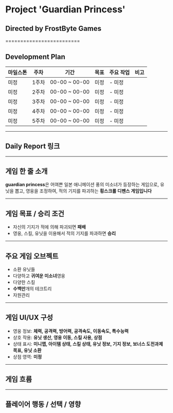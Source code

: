 
# Project 'Guardian Princess' 
## Directed by FrostByte Games

=========================


## Development Plan

| 마일스톤 | 주차 | 기간 | 목표 | 주요 작업 | 비고 |
|----------|------|-------|-------|------------|------|
| 미정 | 1주차 | 00-00 ~ 00-00 | 미정 | - 미정 |  |
| 미정 | 2주차 | 00-00 ~ 00-00 | 미정 | - 미정 |  |
| 미정 | 3주차 | 00-00 ~ 00-00 | 미정 | - 미정 |  |
| 미정 | 4주차 | 00-00 ~ 00-00 | 미정 | - 미정 |  |
| 미정 | 5주차 | 00-00 ~ 00-00 | 미정 | - 미정 |  |

---

## Daily Report 링크

>

---

## 게임 한 줄 소개

**guardian princess**은 어여쁜 일본 애니메이션 풍의 미소녀가 등장하는 게임으로, 유닛을 뽑고, 영웅을 조정하여, 적의 기지를 파괴하는 **횡스크롤 디펜스 게임입니다**

---

## 게임 목표 / 승리 조건

- 자신의 기지가 적에 의해 파괴되면 **패배**
- 영웅, 스킬, 유닛을 이용해서 적의 기지를 파과하면 **승리**

---

## 주요 게임 오브젝트

- 소환 유닛들 
- 다양하고 **귀여운 미소녀**영웅
- 다양한 스킬
- **수백만**개의 테크트리
- 자원관리

---

## 게임 UI/UX 구성

- 영웅 정보: **체력, 공격력, 방어력, 공격속도, 이동속도, 특수능력**
- 상호 작용: **유닛 생산, 영웅 이동, 스킬 사용, 상점**
- 상태 표시: **미니맵, 아이템 상태, 스킬 상태, 유닛 정보, 기지 정보, 보너스 도전과제 목표, 유닛 소환**
- 상점 영역: **미정**

---

## 게임 흐름

> 

---

## 플레이어 행동 / 선택 / 영향

